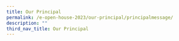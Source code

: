```yaml
---
title: Our Principal
permalink: /e-open-house-2023/our-principal/principalmessage/
description: ""
third_nav_title: Our Principal
---
```

